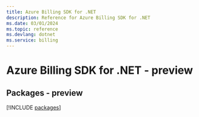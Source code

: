 ```yaml
---
title: Azure Billing SDK for .NET
description: Reference for Azure Billing SDK for .NET
ms.date: 03/01/2024
ms.topic: reference
ms.devlang: dotnet
ms.service: billing
---
```

# Azure Billing SDK for .NET - preview
## Packages - preview
[!INCLUDE [packages](billing-index.md)]